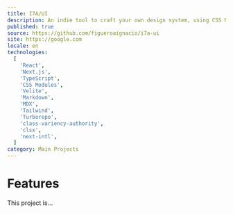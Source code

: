 ```yaml
---
title: I7A/UI
description: An indie tool to craft your own design system, using CSS Modules or Tailwind.
published: true
source: https://github.com/figueroaignacio/i7a-ui
site: https://google.com
locale: en
technologies:
  [
    'React',
    'Next.js',
    'TypeScript',
    'CSS Modules',
    'Velite',
    'Markdown',
    'MDX',
    'Tailwind',
    'Turborepo',
    'class-variency-authority',
    'clsx',
    'next-intl',
  ]
category: Main Projects
---
```


# Features

This project is...
